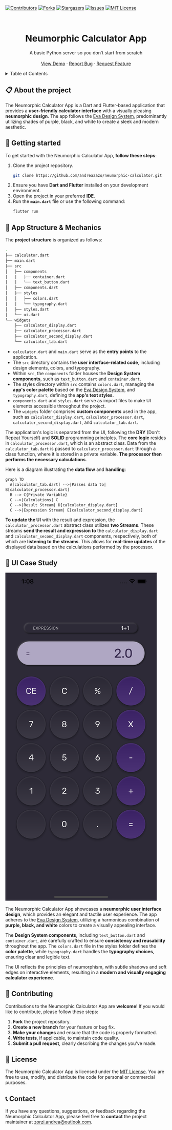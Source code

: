 <!-- PROJECT SHIELDS -->
[![Contributors][contributors-shield]][contributors-url]
[![Forks][forks-shield]][forks-url]
[![Stargazers][stars-shield]][stars-url]
[![Issues][issues-shield]][issues-url]
[![MIT License][license-shield]][license-url]


<!-- PROJECT LOGO -->
<br />
<div align="center">

  <h1 align="center">Neumorphic Calculator App</h1>

  <p align="center">
    A basic Python server so you don’t start from scratch
    <br />
    <br />
    <a href="#-ui-case-study">View Demo</a>
    ·
    <a href="https://github.com/andreaaazo/neumorphic-calculator/issues">Report Bug</a>
    ·
    <a href="https://github.com/andreaaazo/neumorphic-calculator/issues">Request Feature</a>
  </p>
</div>

<!-- TABLE OF CONTENTS -->
<details>
  <summary>Table of Contents</summary>
  <ol>
    <li>
      <a href="#-about-the-project">About The Project</a>
    </li>
    <li>
      <a href="#-getting-started">Getting Started</a>
    </li>
    <li><a href="#-app-structure--mechanics">App Structure & Mechanics</a></li>
    <li><a href="#-ui-case-study">UI Case Study</a></li>
    <li><a href="#-contributing">Contributing</a></li>
    <li><a href="#-license">License</a></li>
    <li><a href="#-contact">Contact</a></li>
  </ol>
</details>

## 📋 About the project

The Neumorphic Calculator App is a Dart and Flutter-based application that provides a **user-friendly calculator interface** with a visually pleasing **neumorphic design**. The app follows the [Eva Design System](https://colors.eva.design/), predominantly utilizing shades of purple, black, and white to create a sleek and modern aesthetic.

## 🚀 Getting started

To get started with the Neumorphic Calculator App, **follow these steps**:

1. Clone the project repository.
    ```bash
   git clone https://github.com/andreaaazo/neumorphic-calculator.git
   ```
2. Ensure you have **Dart and Flutter** installed on your development environment.
3. Open the project in your preferred **IDE**.
4. Run the **`main.dart`** file or use the following command:
   ```sh
   flutter run
   ```

## 📁 App Structure & Mechanics

The **project structure** is organized as follows:

```bash
.
├── calculator.dart
├── main.dart
├── src
│   ├── components
│   │   ├── container.dart
│   │   └── text_button.dart
│   ├── components.dart
│   ├── styles
│   │   ├── colors.dart
│   │   └── typography.dart
│   ├── styles.dart
│   └── ui.dart
└── widgets
    ├── calculator_display.dart
    ├── calculator_processor.dart
    ├── calculator_second_display.dart
    └── calculator_tab.dart
```

* `calculator.dart` and `main.dart` serve as the **entry points** to the application.
* The `src` directory contains the **user interface-related code**, including design elements, colors, and typography.
* Within `src`, the `components` folder houses the **Design System components**, such as `text_button.dart` and `container.dart`.
* The styles directory within `src` contains `colors.dart`, managing the **app's color palette** based on the [Eva Design System](https://colors.eva.design/), and `typography.dart`, defining the **app's text styles**.
* `components.dart` and `styles.dart` serve as import files to make UI elements accessible throughout the project.
* The `widgets` folder comprises **custom components** used in the app, such as `calculator_display.dart`, `calculator_processor.dart`, `calculator_second_display.dart`, and `calculator_tab.dart`.

The application's logic is separated from the UI, following the **DRY** (Don't Repeat Yourself) and **SOLID** programming principles. The **core logic** resides in `calculator_processor.dart`, which is an abstract class. Data from the `calculator_tab.dart` is passed to `calculator_processor.dart` through a class function, where it is stored in a private variable. **The processor then performs the necessary calculations**.

Here is a diagram illustrating the **data flow** and **handling**:
```mermaid
graph TD
  A[calculator_tab.dart] -->|Passes data to| B[calculator_processor.dart]
  B --> C{Private Variable}
  C -->|Calculations| C
  C -->|Result Stream| D[calculator_display.dart]
  C -->|Expression Stream| E[calculator_second_display.dart]
```

**To update the UI** with the result and expression, the `calculator_processor.dart` abstract class utilizes **two Streams**. These streams **send the result and expression to** the `calculator_display.dart` and `calculator_second_display.dart` components, respectively, both of which are **listening to the streams**. This allows for **real-time updates** of the displayed data based on the calculations performed by the processor.

## 🎨 UI Case Study

<img src="screenshots/screenshot.png"></img>

The Neumorphic Calculator App showcases a **neumorphic user interface design**, which provides an elegant and tactile user experience. The app adheres to the [Eva Design System](https://colors.eva.design/), utilizing a harmonious combination of **purple, black, and white** colors to create a visually appealing interface.

The **Design System components**, including `text_button.dart` and `container.dart`, are carefully crafted to ensure **consistency and reusability** throughout the app. The `colors.dart` file in the styles folder defines the **color palette**, while `typography.dart` handles the **typography choices**, ensuring clear and legible text.

The UI reflects the principles of neumorphism, with subtle shadows and soft edges on interactive elements, resulting in a **modern and visually engaging calculator experience**.

## 🤝 Contributing

Contributions to the Neumorphic Calculator App are **welcome**! If you would like to contribute, please follow these steps:

1. **Fork** the project repository.
2. **Create a new branch** for your feature or bug fix.
3. **Make your changes** and ensure that the code is properly formatted.
4. **Write tests**, if applicable, to maintain code quality.
5. **Submit a pull request**, clearly describing the changes you've made.

## 📄 License

The Neumorphic Calculator App is licensed under the [MIT License](https://opensource.org/license/mit/). You are free to use, modify, and distribute the code for personal or commercial purposes.

## 📞 Contact

If you have any questions, suggestions, or feedback regarding the Neumorphic Calculator App, please feel free to **contact** the project maintainer at zorzi.andrea@outlook.com.


<!-- MARKDOWN LINKS & IMAGES -->
<!-- https://www.markdownguide.org/basic-syntax/#reference-style-links -->
[contributors-shield]: https://img.shields.io/github/contributors/andreaaazo/neumorphic-calculator.svg?style=for-the-badge
[contributors-url]: https://github.com/andreaaazo/neumorphic-calculator/graphs/contributors
[forks-shield]: https://img.shields.io/github/forks/andreaaazo/neumorphic-calculator.svg?style=for-the-badge
[forks-url]: https://github.com/andreaaazo/neumorphic-calculator/network/members
[stars-shield]: https://img.shields.io/github/stars/andreaaazo/neumorphic-calculator.svg?style=for-the-badge
[stars-url]: https://github.com/andreaaazo/neumorphic-calculator/stargazers
[issues-shield]: https://img.shields.io/github/issues/andreaaazo/neumorphic-calculator.svg?style=for-the-badge
[issues-url]: https://github.com/andreaaazo/neumorphic-calculator/issues
[license-shield]: https://img.shields.io/github/license/andreaaazo/neumorphic-calculator.svg?style=for-the-badge
[license-url]: https://github.com/andreaaazo/neumorphic-calculator/blob/master/LICENSE.txt
[product-screenshot]: screenshots/screenshot.png